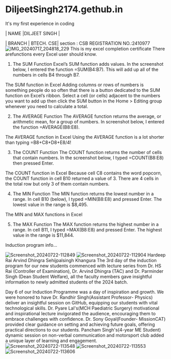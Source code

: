 # DiljeetSingh2174.gethub.in
It's my first experience in coding

| NAME |DILJEET SINGH |

| BRANCH | BTECH. CSE|
section : CSB
REGISTRATION NO.:2410977
![IMG_20240717_204818_229](https://github.com/user-attachments/assets/5522296f-45e1-4a51-87ed-a77c07c67b07)
This is my excel completion certificate 
There arefunctions every Excel user should know.

1) The SUM Function Excel’s SUM function adds values. In the screenshot below, I entered the function =SUM(B4:B7). This will add up all of the numbers in cells B4 through B7.

The SUM function in Excel Adding columns or rows of numbers is something people do so often that there is a button dedicated to the SUM function on Excel’s ribbon. Select a cell (or cells) adjacent to the numbers you want to add up then click the SUM button in the Home > Editing group whenever you need to calculate a total.

2) The AVERAGE Function The AVERAGE function returns the average, or arithmetic mean, for a group of numbers. In screenshot below, I entered the function =AVERAGE(B8:E8).

The AVERAGE function in Excel Using the AVERAGE function is a lot shorter than typing =B8+C8+D8+E8/4!

3) The COUNT Function The COUNT function returns the number of cells that contain numbers. In the screenshot below, I typed =COUNT(B8:E8) then pressed Enter.

The COUNT function in Excel Because cell C8 contains the word popcorn, the COUNT function in cell B10 returned a value of 3. There are 4 cells in the total row but only 3 of them contain numbers.

4) The MIN Function The MIN function returns the lowest number in a range. In cell B10 (below), I typed =MIN(B8:E8) and pressed Enter. The lowest value in the range is $8,495.

The MIN and MAX functions in Excel

5) The MAX Function The MAX function returns the highest number in a range. In cell B11, I typed =MAX(B8:E8) and pressed Enter. The highest value in the range is $11,844.





Induction program info...

![Screenshot_20240722-112849](https://github.com/user-attachments/assets/f4d9549a-103a-4073-bba0-ed1d8726250f)
![Screenshot_20240722-112904](https://github.com/user-attachments/assets/21dd2709-c75a-49f0-a66b-7bc5ee49a1a8)
Hardeep Rai Arvind Dhingra Sehijpalsingh Khangura 
The 3rd day of the induction program for our new students commenced with lecture series from Dr. HS Rai (Controller of Examination), Dr. Arvind Dhingra (TAC)  and Dr. Parminder Singh (Dean Student Welfare), all the faculty members gave insightful information to newly admitted students of the 2024 batch. 


Day 6 of our Induction Programme was a day of inspiration and growth. We were honored to have Dr. Randhir Singh(Assistant Professor- Physics) deliver an insightful session on GitHub, equipping our students with vital technological skills. Dr. Pyare Lal's(MCH Paediatric Surgery) motivational and inspirational lecture invigorated the audience, encouraging them to embrace challenges with confidence. Dr. Sony Goyal(Founder- MissionCAT) provided clear guidance on setting and achieving future goals, offering practical directions to our students. Pancham Singh's(4-year ME Student) dynamic session on non-verbal communication and motorsport club added a unique layer of learning and engagement.![Screenshot_20240722-113548](https://github.com/user-attachments/assets/f9346f0e-352e-4bed-ac84-bc822d8dceba)
![Screenshot_20240722-113553](https://github.com/user-attachments/assets/4270bc1c-4fbd-44c6-9032-e30de744ae23)
![Screenshot_20240722-113606](https://github.com/user-attachments/assets/cb3a826c-80aa-459f-b195-d6b6fabb4760)
